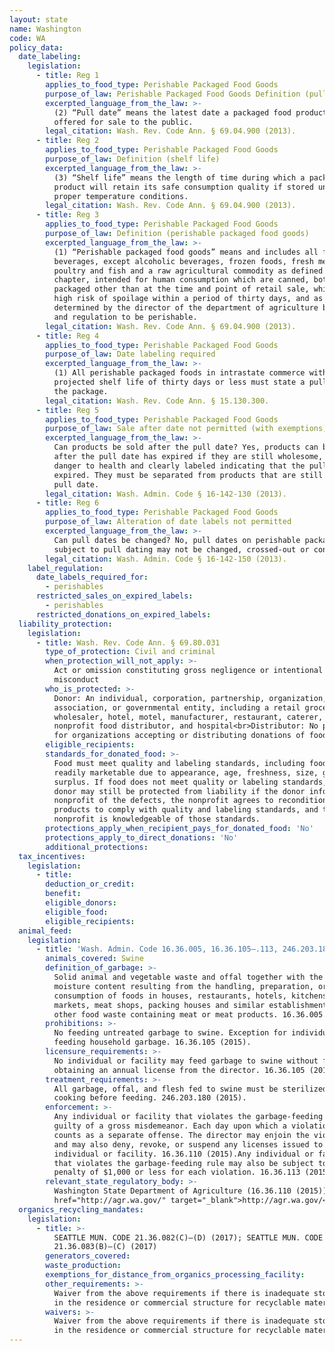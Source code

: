 ```yaml
---
layout: state
name: Washington
code: WA
policy_data:
  date_labeling:
    legislation:
      - title: Reg 1
        applies_to_food_type: Perishable Packaged Food Goods
        purpose_of_law: Perishable Packaged Food Goods Definition (pull date)
        excerpted_language_from_the_law: >-
          (2) “Pull date” means the latest date a packaged food product shall be
          offered for sale to the public.
        legal_citation: Wash. Rev. Code Ann. § 69.04.900 (2013).
      - title: Reg 2
        applies_to_food_type: Perishable Packaged Food Goods
        purpose_of_law: Definition (shelf life)
        excerpted_language_from_the_law: >-
          (3) “Shelf life” means the length of time during which a packaged food
          product will retain its safe consumption quality if stored under
          proper temperature conditions.
        legal_citation: Wash. Rev. Code Ann. § 69.04.900 (2013).
      - title: Reg 3
        applies_to_food_type: Perishable Packaged Food Goods
        purpose_of_law: Definition (perishable packaged food goods)
        excerpted_language_from_the_law: >-
          (1) “Perishable packaged food goods” means and includes all foods and
          beverages, except alcoholic beverages, frozen foods, fresh meat,
          poultry and fish and a raw agricultural commodity as defined in this
          chapter, intended for human consumption which are canned, bottled, or
          packaged other than at the time and point of retail sale, which have a
          high risk of spoilage within a period of thirty days, and as
          determined by the director of the department of agriculture by rule
          and regulation to be perishable.
        legal_citation: Wash. Rev. Code Ann. § 69.04.900 (2013).
      - title: Reg 4
        applies_to_food_type: Perishable Packaged Food Goods
        purpose_of_law: Date labeling required
        excerpted_language_from_the_law: >-
          (1) All perishable packaged foods in intrastate commerce with
          projected shelf life of thirty days or less must state a pull date on
          the package.
        legal_citation: Wash. Rev. Code Ann. § 15.130.300.
      - title: Reg 5
        applies_to_food_type: Perishable Packaged Food Goods
        purpose_of_law: Sale after date not permitted (with exemptions)
        excerpted_language_from_the_law: >-
          Can products be sold after the pull date? Yes, products can be sold
          after the pull date has expired if they are still wholesome, not a
          danger to health and clearly labeled indicating that the pull date has
          expired. They must be separated from products that are still within
          pull date.
        legal_citation: Wash. Admin. Code § 16-142-130 (2013).
      - title: Reg 6
        applies_to_food_type: Perishable Packaged Food Goods
        purpose_of_law: Alteration of date labels not permitted
        excerpted_language_from_the_law: >-
          Can pull dates be changed? No, pull dates on perishable packaged foods
          subject to pull dating may not be changed, crossed-out or concealed.
        legal_citation: Wash. Admin. Code § 16-142-150 (2013).
    label_regulation:
      date_labels_required_for:
        - perishables
      restricted_sales_on_expired_labels:
        - perishables
      restricted_donations_on_expired_labels:
  liability_protection:
    legislation:
      - title: Wash. Rev. Code Ann. § 69.80.031
        type_of_protection: Civil and criminal
        when_protection_will_not_apply: >-
          Act or omission constituting gross negligence or intentional
          misconduct
        who_is_protected: >-
          Donor: An individual, corporation, partnership, organization,
          association, or governmental entity, including a retail grocer,
          wholesaler, hotel, motel, manufacturer, restaurant, caterer, farmer,
          nonprofit food distributor, and hospital<br>Distributor: No protection
          for organizations accepting or distributing donations of food
        eligible_recipients:
        standards_for_donated_food: >-
          Food must meet quality and labeling standards, including food not
          readily marketable due to appearance, age, freshness, size, grade, or
          surplus. If food does not meet quality or labeling standards, the
          donor may still be protected from liability if the donor informs the
          nonprofit of the defects, the nonprofit agrees to recondition the
          products to comply with quality and labeling standards, and the
          nonprofit is knowledgeable of those standards.
        protections_apply_when_recipient_pays_for_donated_food: 'No'
        protections_apply_to_direct_donations: 'No'
        additional_protections:
  tax_incentives:
    legislation:
      - title:
        deduction_or_credit:
        benefit:
        eligible_donors:
        eligible_food:
        eligible_recipients:
  animal_feed:
    legislation:
      - title: 'Wash. Admin. Code 16.36.005, 16.36.105–.113, 246.203.180 (2015)'
        animals_covered: Swine
        definition_of_garbage: >-
          Solid animal and vegetable waste and offal together with the natural
          moisture content resulting from the handling, preparation, or
          consumption of foods in houses, restaurants, hotels, kitchens,
          markets, meat shops, packing houses and similar establishments or any
          other food waste containing meat or meat products. 16.36.005 (2015).
        prohibitions: >-
          No feeding untreated garbage to swine. Exception for individuals
          feeding household garbage. 16.36.105 (2015).
        licensure_requirements: >-
          No individual or facility may feed garbage to swine without first
          obtaining an annual license from the director. 16.36.105 (2015).
        treatment_requirements: >-
          All garbage, offal, and flesh fed to swine must be sterilized by
          cooking before feeding. 246.203.180 (2015).
        enforcement: >-
          Any individual or facility that violates the garbage-feeding rule is
          guilty of a gross misdemeanor. Each day upon which a violation occurs
          counts as a separate offense. The director may enjoin the violation
          and may also deny, revoke, or suspend any licenses issued to an
          individual or facility. 16.36.110 (2015).Any individual or facility
          that violates the garbage-feeding rule may also be subject to a civil
          penalty of $1,000 or less for each violation. 16.36.113 (2015).
        relevant_state_regulatory_body: >-
          Washington State Department of Agriculture (16.36.110 (2015)), <a
          href="http://agr.wa.gov/" target="_blank">http://agr.wa.gov/</a>.
  organics_recycling_mandates:
    legislation:
      - title: >-
          SEATTLE MUN. CODE 21.36.082(C)–(D) (2017); SEATTLE MUN. CODE
          21.36.083(B)–(C) (2017)
        generators_covered:
        waste_production:
        exemptions_for_distance_from_organics_processing_facility:
        other_requirements: >-
          Waiver from the above requirements if there is inadequate storage pace
          in the residence or commercial structure for recyclable materials.
        waivers: >-
          Waiver from the above requirements if there is inadequate storage pace
          in the residence or commercial structure for recyclable materials.
---
```


